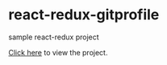 # react-redux-gitprofile
sample react-redux project

[Click here](https://maddumajohnerick.github.io/react-redux-gitprofile) to view the project.
